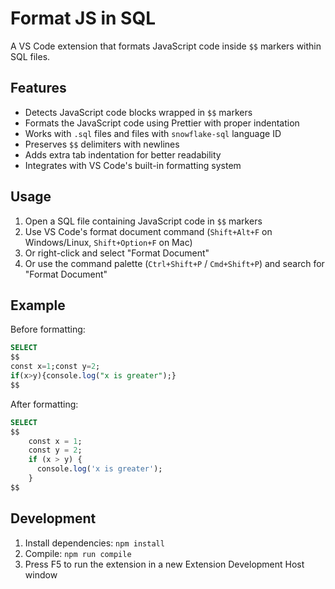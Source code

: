 # Format JS in SQL

A VS Code extension that formats JavaScript code inside `$$` markers within SQL files.

## Features

- Detects JavaScript code blocks wrapped in `$$` markers
- Formats the JavaScript code using Prettier with proper indentation
- Works with `.sql` files and files with `snowflake-sql` language ID
- Preserves `$$` delimiters with newlines
- Adds extra tab indentation for better readability
- Integrates with VS Code's built-in formatting system

## Usage

1. Open a SQL file containing JavaScript code in `$$` markers
2. Use VS Code's format document command (`Shift+Alt+F` on Windows/Linux, `Shift+Option+F` on Mac)
3. Or right-click and select "Format Document"
4. Or use the command palette (`Ctrl+Shift+P` / `Cmd+Shift+P`) and search for "Format Document"

## Example

Before formatting:
```sql
SELECT 
$$
const x=1;const y=2;
if(x>y){console.log("x is greater");}
$$
```

After formatting:
```sql
SELECT 
$$
	const x = 1;
	const y = 2;
	if (x > y) {
	  console.log('x is greater');
	}
$$
```

## Development

1. Install dependencies: `npm install`
2. Compile: `npm run compile`
3. Press F5 to run the extension in a new Extension Development Host window